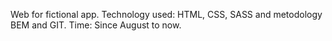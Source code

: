 Web for fictional app.
Technology used: HTML, CSS, SASS and metodology BEM and GIT.
Time: Since August to now. 
